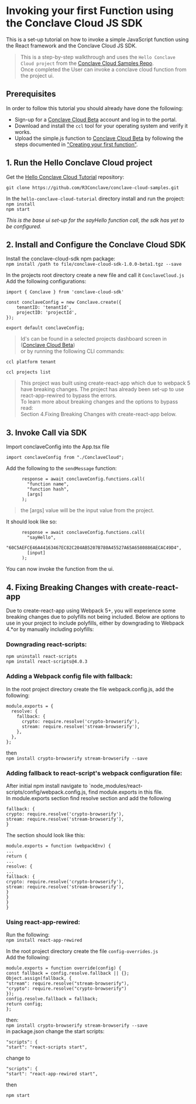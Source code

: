 # Invoking your first Function using the Conclave Cloud JS SDK

This is a set-up tutorial on how to invoke a simple JavaScript function using the React framework and the Conclave Cloud JS SDK.

> This is a step-by-step walkthrough and uses the `Hello Conclave Cloud project` from the [Conclave Cloud Samples Repo](https://github.com/R3Conclave/conclave-cloud-samples/).  
> Once completed the User can invoke a conclave cloud function from the project ui.

## Prerequisites

In order to follow this tutorial you should already have done the following:

- Sign-up for a [Conclave Cloud Beta](https://www.conclave.cloud/) account and log in to the portal.
- Download and install the `ccl` tool for your operating system and verify it
  works.
- Upload the simple.js function to [Conclave Cloud Beta](https://www.conclave.cloud/) by following the steps documented in ["Creating your first function"](/creating-your-first-function/).

## 1. Run the Hello Conclave Cloud project

Get the [Hello Conclave Cloud Tutorial](https://github.com/R3Conclave/conclave-cloud-samples/) repository:

```
git clone https://github.com/R3Conclave/conclave-cloud-samples.git
```

In the `hello-conclave-cloud-tutorial` directory install and run the project:  
`npm install`  
`npm start`

_This is the base ui set-up for the sayHello function call, the sdk has yet to be configured._

## 2. Install and Configure the Conclave Cloud SDK

Install the conclave-cloud-sdk npm package:  
`npm install /path to file/conclave-cloud-sdk-1.0.0-beta1.tgz --save`

In the projects root directory create a new file and call it `ConclaveCloud.js`  
Add the following configurations:

```
import { Conclave } from 'conclave-cloud-sdk'

const conclaveConfig = new Conclave.create({
    tenantID: 'tenantId',
    projectID: 'projectId',
});

export default conclaveConfig;
```

> Id's can be found in a selected projects dashboard screen in ([Conclave Cloud Beta](https://www.conclave.cloud/))  
> or by running the following CLI commands:

`ccl platform tenant`

`ccl projects list`

> This project was built using create-react-app which due to webpack 5 have breaking changes. The project has already been set-up to use react-app-rewired to bypass the errors.  
> To learn more about breaking changes and the options to bypass read:  
> Section 4.Fixing Breaking Changes with create-react-app below.

## 3. Invoke Call via SDK

Import conclaveConfig into the App.tsx file

```
import conclaveConfig from "./ConclaveCloud";
```

Add the following to the `sendMessage` function:

```
      response = await conclaveConfig.functions.call(
        "function name",
        "function hash",
        [args]
      );
```

> the [args] value will be the input value from the project.

It should look like so:

```
      response = await conclaveConfig.functions.call(
        "sayHello",
        "60C5AEFCE46A44163467EC82C204AB5207B780A45527A65A6580886AECAC49D4",
        [input]
      );
```

You can now invoke the function from the ui.

## 4. Fixing Breaking Changes with create-react-app

Due to create-react-app using Webpack 5+, you will experience some breaking changes due to polyfills not being included. Below are options to use in your project to include polyfills, either by downgrading to Webpack 4.\*or by manually including polyfills:

### Downgrading react-scripts:

`npm uninstall react-scripts`  
`npm install react-scripts@4.0.3`

### Adding a Webpack config file with fallback:

In the root project directory create the file webpack.config.js, add the following:

```
module.exports = {
  resolve: {
    fallback: {
      crypto: require.resolve('crypto-browserify'),
      stream: require.resolve('stream-browserify'),
    },
  },
};
```

then  
`npm install crypto-browserify stream-browserify --save`

### Adding fallback to react-script's webpack configuration file:

After initial npm install navigate to `node_modules/react-scripts/config/webpack.config.js, find module.exports in this file.  
In module.exports section find resolve section and add the following

```
fallback: {
crypto: require.resolve('crypto-browserify'),
stream: require.resolve('stream-browserify'),
}
```

The section should look like this:

```
module.exports = function (webpackEnv) {
...
return {
...
resolve: {
...
fallback: {
crypto: require.resolve('crypto-browserify'),
stream: require.resolve('stream-browserify'),
}
}
}
}
```

### Using react-app-rewired:

Run the following:  
`npm install react-app-rewired`

In the root project directory create the file `config-overrides.js`  
Add the following:

```
module.exports = function override(config) {
const fallback = config.resolve.fallback || {};
Object.assign(fallback, {
"stream": require.resolve("stream-browserify"),
"crypto": require.resolve("crypto-browserify")
});
config.resolve.fallback = fallback;
return config;
};
```

then:  
`npm install crypto-browserify stream-browserify --save`  
in package.json change the start scripts:

```
"scripts": {
"start": "react-scripts start",
```

change to

```
"scripts": {
"start": "react-app-rewired start",
```

then

`npm start`
